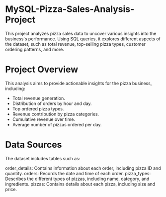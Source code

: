 # MySQL-Pizza-Sales-Analysis-Project
This project analyzes pizza sales data to uncover various insights into the business's performance. Using SQL queries, it explores different aspects of the dataset, such as total revenue, top-selling pizza types, customer ordering patterns, and more.

# Project Overview
This analysis aims to provide actionable insights for the pizza business, including:

- Total revenue generation.
- Distribution of orders by hour and day.
- Top ordered pizza types.
- Revenue contribution by pizza categories.
- Cumulative revenue over time.
- Average number of pizzas ordered per day.

# Data Sources
The dataset includes tables such as:

order_details: Contains information about each order, including pizza ID and quantity.
orders: Records the date and time of each order.
pizza_types: Describes the different types of pizzas, including name, category, and ingredients.
pizzas: Contains details about each pizza, including size and price.
